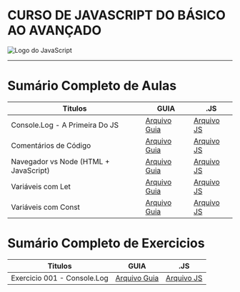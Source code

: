 # CURSO DE JAVASCRIPT DO BÁSICO AO AVANÇADO

<img src="https://res.cloudinary.com/practicaldev/image/fetch/s--ohpJlve1--/c_imagga_scale,f_auto,fl_progressive,h_420,q_auto,w_1000/https://res.cloudinary.com/drquzbncy/image/upload/v1586605549/javascript_banner_sxve2l.jpg" alt="Logo do JavaScript"></img>

---

# Sumário Completo de Aulas

| Titulos                               | GUIA                                        | .JS                                                |
| ------------------------------------- | ------------------------------------------- | -------------------------------------------------- |
| Console.Log - A Primeira Do JS        | [Arquivo Guia](#)                           | [Arquivo JS](./js.AULAS/aula.001/main.js)          |
| Comentários de Código                 | [Arquivo Guia](#)                           | [Arquivo JS](./js.AULAS/aula.002/index.js)         |
| Navegador vs Node (HTML + JavaScript) | [Arquivo Guia](js.AULAS/aula.003/README.md) | [Arquivo JS](js.AULAS/aula.003/assets/js/index.js) |
| Variáveis com Let                     | [Arquivo Guia](js.AULAS/aula.004/README.md) | [Arquivo JS](js.AULAS/aula.004/index.js)           |
| Variáveis com Const                   | [Arquivo Guia](js.AULAS/aula.005/README.md) | [Arquivo JS](js.AULAS/aula.005/index.js)           |

# Sumário Completo de Exercicios
| Titulos                     | GUIA              | .JS                                  |
| --------------------------- | ----------------- | ------------------------------------ |
| Exercicio 001 - Console.Log | [Arquivo Guia](#) | [Arquivo JS](./js.EX/ex001/index.js) |